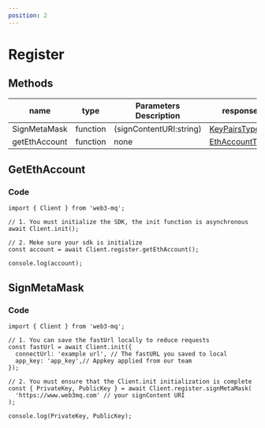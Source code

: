 ```yaml
---
position: 2
---
```


# Register

## Methods

| name          | type     | Parameters Description  | response                                                        |
| ------------- | -------- | ----------------------- | --------------------------------------------------------------- |
| SignMetaMask  | function | (signContentURI:string) | [KeyPairsType](/docs/Web3MQ-SDK/JS-SDK/types/#keypairstype)     |
| getEthAccount | function | none                    | [EthAccountType](/docs/Web3MQ-SDK/JS-SDK/types/#ethaccounttype) |

## GetEthAccount

### Code

```tsx
import { Client } from 'web3-mq';

// 1. You must initialize the SDK, the init function is asynchronous
await Client.init();

// 2. Meke sure your sdk is initialize
const account = await Client.register.getEthAccount();

console.log(account);
```

## SignMetaMask

### Code

```tsx
import { Client } from 'web3-mq';

// 1. You can save the fastUrl locally to reduce requests
const fastUrl = await Client.init({
  connectUrl: 'example url', // The fastURL you saved to local
  app_key: 'app_key',// Appkey applied from our team
});

// 2. You must ensure that the Client.init initialization is complete
const { PrivateKey, PublicKey } = await Client.register.signMetaMask(
  'https://www.web3mq.com' // your signContent URI
);

console.log(PrivateKey, PublicKey);
```
